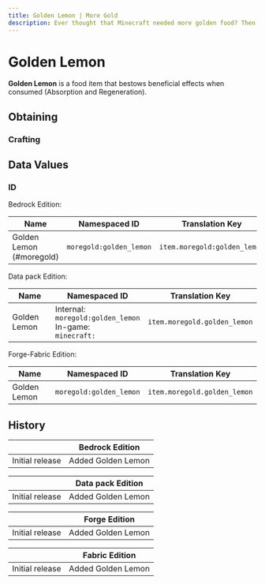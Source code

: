 ```yaml
---
title: Golden Lemon | More Gold
description: Ever thought that Minecraft needed more golden food? Then this is your mod! This mod adds more than 5+ gold foods. Use it to replenish those health and hunger points and have some good buffs.
---
```


# Golden Lemon

**Golden Lemon** is a food item that bestows beneficial effects when consumed (Absorption and Regeneration).

## Obtaining

### Crafting

<ShapedRecipe
a1="gold_ingot" b1="gold_ingot" c1="gold_ingot"
a2="gold_ingot" b2="morefood:lemon" c2="gold_ingot"
a3="gold_ingot" b3="gold_ingot" c3="gold_ingot"
output="moregold:golden_lemon"/>

## Data Values

### ID

Bedrock Edition:

| Name                     | Namespaced ID           | Translation Key              |
| ------------------------ | ----------------------- | ---------------------------- |
| Golden Lemon (#moregold) | `moregold:golden_lemon` | `item.moregold:golden_lemon` |

Data pack Edition:

| Name         | Namespaced ID                                                    | Translation Key              |
| ------------ | ---------------------------------------------------------------- | ---------------------------- |
| Golden Lemon | Internal:<br>`moregold:golden_lemon`<br>In-game:<br>`minecraft:` | `item.moregold.golden_lemon` |

Forge-Fabric Edition:

| Name         | Namespaced ID           | Translation Key              |
| ------------ | ----------------------- | ---------------------------- |
| Golden Lemon | `moregold:golden_lemon` | `item.moregold.golden_lemon` |

## History

|                 | Bedrock Edition    |
| --------------- | ------------------ |
| Initial release | Added Golden Lemon |

|                 | Data pack Edition  |
| --------------- | ------------------ |
| Initial release | Added Golden Lemon |

|                 | Forge Edition      |
| --------------- | ------------------ |
| Initial release | Added Golden Lemon |

|                 | Fabric Edition     |
| --------------- | ------------------ |
| Initial release | Added Golden Lemon |
